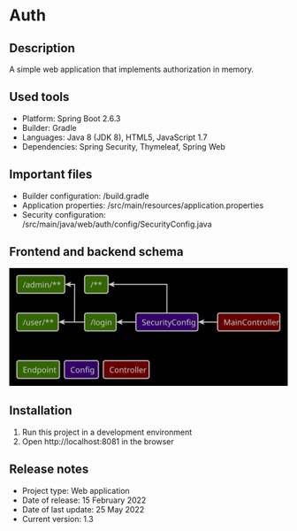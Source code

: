 # Auth

## Description
A simple web application that implements authorization in memory.

## Used tools
* Platform: Spring Boot 2.6.3
* Builder: Gradle
* Languages: Java 8 (JDK 8), HTML5, JavaScript 1.7
* Dependencies: Spring Security, Thymeleaf, Spring Web

## Important files
* Builder configuration: /build.gradle
* Application properties: /src/main/resources/application.properties
* Security configuration: /src/main/java/web/auth/config/SecurityConfig.java

## Frontend and backend schema
![Relationships of elements](readme/front-back-schema.svg)

## Installation
1. Run this project in a development environment
2. Open http://localhost:8081 in the browser

## Release notes
* Project type: Web application
* Date of release: 15 February 2022
* Date of last update: 25 May 2022
* Current version: 1.3
